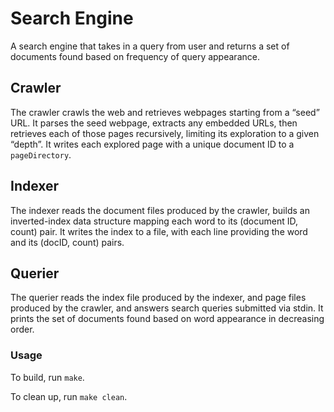 # Search Engine

A search engine that takes in a query from user and returns a set of documents found based on frequency of query appearance.

## Crawler

The crawler crawls the web and retrieves webpages starting from a “seed” URL. It parses the seed webpage, extracts any embedded URLs, then retrieves each of those pages recursively, limiting its exploration to a given “depth”. It writes each explored page with a unique document ID to a `pageDirectory`.

## Indexer

The indexer reads the document files produced by the crawler, builds an inverted-index data structure mapping each word to its (document ID, count) pair. It writes the index to a file, with each line providing the word and its (docID, count) pairs. 

## Querier

The querier reads the index file produced by the indexer, and page files produced by the crawler, and answers search queries submitted via stdin. It prints the set of documents found based on word appearance in decreasing order.

### Usage
To build, run `make`.

To clean up, run `make clean`.


